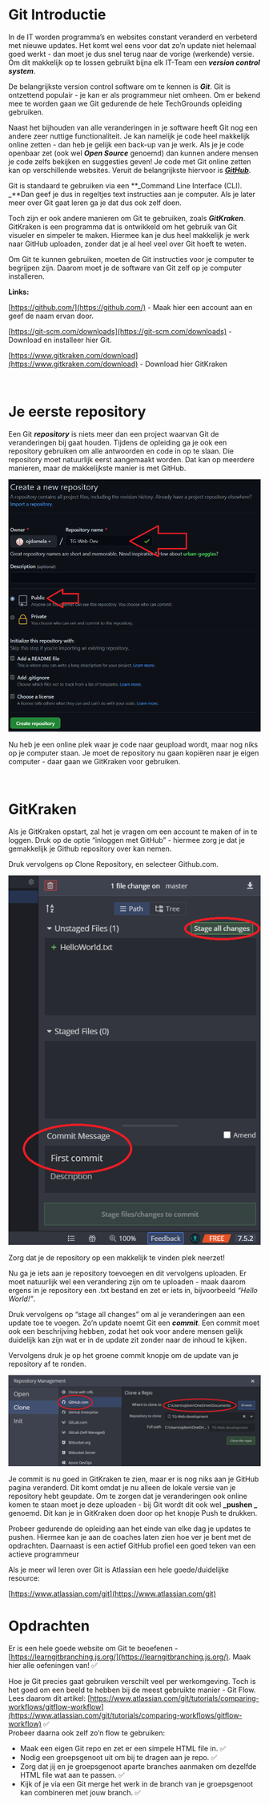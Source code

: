 # Git Introductie

In de IT worden programma’s en websites constant veranderd en verbeterd met nieuwe updates. Het komt wel eens voor dat zo’n update niet helemaal goed werkt - dan moet je dus snel terug naar de vorige (werkende) versie. Om dit makkelijk op te lossen gebruikt bijna elk IT-Team een **_version control system_**.

De belangrijkste version control software om te kennen is **_Git_**. Git is ontzettend populair - je kan er als programmeur niet omheen. Om er bekend mee te worden gaan we Git gedurende de hele TechGrounds opleiding gebruiken.

Naast het bijhouden van alle veranderingen in je software heeft Git nog een andere zeer nuttige functionaliteit. Je kan namelijk je code heel makkelijk online zetten - dan heb je gelijk een back-up van je werk. Als je je code openbaar zet (ook wel **_Open Source_** genoemd) dan kunnen andere mensen je code zelfs bekijken en suggesties geven! Je code met Git online zetten kan op verschillende websites. Veruit de belangrijkste hiervoor is **_[GitHub](https://github.com/)_**. 

Git is standaard te gebruiken via een **_Command Line Interface (CLI). _**Dan geef je dus in regeltjes text instructies aan je computer. Als je later meer over Git gaat leren ga je dat dus ook zelf doen.

Toch zijn er ook andere manieren om Git te gebruiken, zoals **_GitKraken_**. GitKraken is een programma dat is ontwikkeld om het gebruik van Git visueler en simpeler te maken. Hiermee kan je dus heel makkelijk je werk naar GitHub uploaden, zonder dat je al heel veel over Git hoeft te weten.

Om Git te kunnen gebruiken, moeten de Git instructies voor je computer te begrijpen zijn. Daarom moet je de software van Git zelf op je computer installeren.

**Links:**

[https://github.com/](https://github.com/) - Maak hier een account aan en geef de naam ervan door.

[https://git-scm.com/downloads](https://git-scm.com/downloads) - Download en installeer hier Git.

[https://www.gitkraken.com/download](https://www.gitkraken.com/download) - Download hier GitKraken

<br>

# Je eerste repository

Een Git **_repository_** is niets meer dan een project waarvan Git de veranderingen bij gaat houden. Tijdens de opleiding ga je ook een repository gebruiken om alle antwoorden en code in op te slaan. Die repository moet natuurlijk eerst aangemaakt worden. Dat kan op meerdere manieren, maar de makkelijkste manier is met GitHub.

![image](images/image2.png)


Nu heb je een online plek waar je code naar geupload wordt, maar nog niks op je computer staan. Je moet de repository nu gaan kopiëren naar je eigen computer - daar gaan we GitKraken voor gebruiken.


<br>

# GitKraken

Als je GitKraken opstart, zal het je vragen om een account te maken of in te loggen. Druk op de optie “inloggen met GitHub” - hiermee zorg je dat je gemakkelijk je Github repository over kan nemen.

Druk vervolgens op Clone Repository, en selecteer Github.com.

![image](images/image3.png)

Zorg dat je de repository op een makkelijk te vinden plek neerzet!

Nu ga je iets aan je repository toevoegen en dit vervolgens uploaden. Er moet natuurlijk wel een verandering zijn om te uploaden - maak daarom ergens in je repository een .txt bestand en zet er iets in, bijvoorbeeld _“Hello World!”_.

Druk vervolgens op “stage all changes” om al je veranderingen aan een update toe te voegen. Zo’n update noemt Git een **_commit_**. Een commit moet ook een beschrijving hebben, zodat het ook voor andere mensen gelijk duidelijk kan zijn wat er in de update zit zonder naar de inhoud te kijken.

Vervolgens druk je op het groene commit knopje om de update van je repository af te ronden.

![image](images/image4.png)

Je commit is nu goed in GitKraken te zien, maar er is nog niks aan je GitHub pagina veranderd. Dit komt omdat je nu alleen de lokale versie van je repository hebt geupdate. Om te zorgen dat je veranderingen ook online komen te staan moet je deze uploaden - bij Git wordt dit ook wel **_pushen _** genoemd. Dit kan je in GitKraken doen door op het knopje Push te drukken.

Probeer gedurende de opleiding aan het einde van elke dag je updates te pushen. Hiermee kan je aan de coaches laten zien hoe ver je bent met de opdrachten. Daarnaast is een actief GitHub profiel een goed teken van een actieve programmeur

Als je meer wil leren over Git is Atlassian een hele goede/duidelijke resource:

[https://www.atlassian.com/git](https://www.atlassian.com/git)

# Opdrachten

Er is een hele goede website om Git te beoefenen - [https://learngitbranching.js.org/](https://learngitbranching.js.org/). Maak hier alle oefeningen van! :white_check_mark:



Hoe je Git precies gaat gebruiken verschilt veel per werkomgeving. Toch is het goed om een beeld te hebben bij de meest gebruikte manier - Git Flow. Lees daarom dit artikel: [https://www.atlassian.com/git/tutorials/comparing-workflows/gitflow-workflow](https://www.atlassian.com/git/tutorials/comparing-workflows/gitflow-workflow) :white_check_mark:  
Probeer daarna ook zelf zo’n flow te gebruiken:

* Maak een eigen Git repo en zet er een simpele HTML file in.  :white_check_mark: 
* Nodig een groepsgenoot uit om bij te dragen aan je repo.  :white_check_mark:  
* Zorg dat jij en je groepsgenoot aparte branches aanmaken om dezelfde HTML file wat aan te passen.  :white_check_mark:  
* Kijk of je via een Git merge het werk in de branch van je groepsgenoot kan combineren met jouw branch.  :white_check_mark:  
